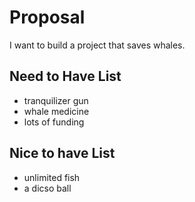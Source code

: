 # Proposal

I want to build a project that saves whales.

## Need to Have List
- tranquilizer gun
- whale medicine
- lots of funding

## Nice to have List
- unlimited fish
- a dicso ball
